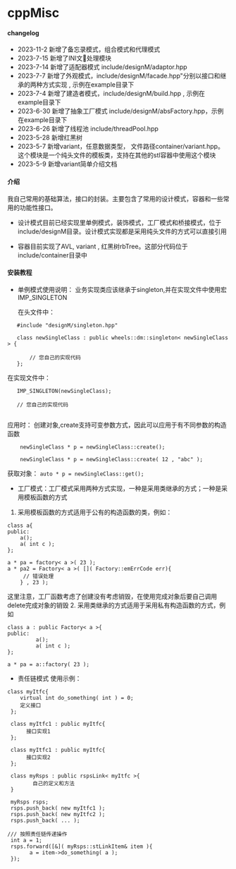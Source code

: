 # cppMisc
#### changelog
-  2023-11-2 新增了备忘录模式，组合模式和代理模式
-  2023-7-15 新增了INI文𢓐处理模块
-  2023-7-14 新增了适配器模式 include/designM/adaptor.hpp
-  2023-7-7  新增了外观模式，include/designM/facade.hpp"分别以接口和继承的两种方式实现 , 示例在example目录下
-  2023-7-4  新增了建造者模式，include/designM/build.hpp , 示例在example目录下
-  2023-6-30 新增了抽象工厂模式 include/designM/absFactory.hpp，示例在example目录下
-  2023-6-26 新增了线程池 include/threadPool.hpp
-  2023-5-28 新增红黑树
-  2023-5-7  新增variant，任意数据类型， 文件路径container/variant.hpp。这个模块是一个纯头文件的模板类，支持在其他的stl容器中使用这个模块
-  2023-5-9  新增variant简单介绍文档
#### 介绍
我自己常用的基础算法，接口的封装。主要包含了常用的设计模式，容器和一些常用的功能性接口。

- 设计模式目前已经实现里单例模式，装饰模式，工厂模式和桥接模式，位于include/designM目录。设计模式实现都是采用纯头文件的方式可以直接引用

- 容器目前实现了AVL, variant , 红黑树rbTree。这部分代码位于include/container目录中


#### 安装教程
- 单例模式使用说明：
   业务实现类应该继承于singleton,并在实现文件中使用宏 IMP_SINGLETON
   
   在头文件中：

```
   #include "designM/singleton.hpp"
   
   class newSingleClass : public wheels::dm::singleton< newSingleClass > {
	   
	   // 您自己的实现代码
   };
```

   
   在实现文件中：

```
   IMP_SINGLETON(newSingleClass);
   
   // 您自己的实现代码
   
```

   应用时：
   创建对象,create支持可变参数方式，因此可以应用于有不同参数的构造函数
```
    newSingleClass * p = newSingleClass::create();

    newSingleClass * p = newSingleClass::create( 12 , "abc" );
```
   
   获取对象：
  ```auto * p = newSingleClass::get();```
- 工厂模式：工厂模式采用两种方式实现，一种是采用类继承的方式；一种是采用模板函数的方式
1. 采用模板函数的方式适用于公有的构造函数的类，例如：

```
class a{
public:
	a();
	a( int c );
};

a * pa = factory< a >( 23 );
a * pa2 = Factory< a >( []( Factory::emErrCode err){
	 // 错误处理
	} , 23 );
```

这里注意，工厂函数考虑了创建没有考虑销毁，在使用完成对象后要自己调用delete完成对象的销毁
2. 采用类继承的方式适用于采用私有构造函数的方式，例如

```
class a : public Factory< a >{
public:
         a();
         a( int c );
};

a * pa = a::factory( 23 );
```
- 责任链模式
 使用示例：


```
class myItfc{
    virtual int do_something( int ) = 0;
    定义接口
 };

 class myItfc1 : public myItfc{
      接口实现1
 };

 class myItfc1 : public myItfc{
      接口实现2
 };

 class myRsps : public rspsLink< myItfc >{
        自己的定义和方法
 }

 myRsps rsps;
 rsps.push_back( new myItfc1 );
 rsps.push_back( new myItfc2 );
 rsps.push_back( ... );

/// 按照责任链传递操作
 int a = 1;
 rsps.forward([&]( myRsps::stLinkItem& item ){
       a = item->do_something( a );
 });
```
